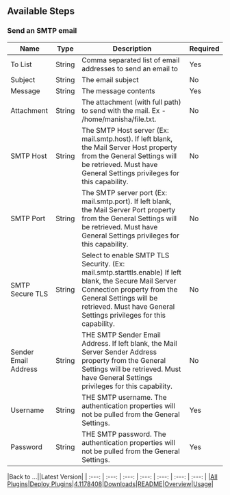 
## Available Steps

### Send an SMTP email

| Name | Type | Description                                                                                                          | Required |
| ---- | ---- | -------------------------------------------------------------------------------------------------------------------- | -------- |
| To List | String | Comma separated list of email addresses to send an email to | Yes |
| Subject | String | The email subject | No |
| Message | String | The message contents | Yes |
| Attachment | String | The attachment (with full path) to send with the mail. Ex - /home/manisha/file.txt. | No |
| SMTP Host | String | The SMTP Host server (Ex: mail.smtp.host). If left blank, the Mail Server Host property from the General Settings will be retrieved. Must have General Settings privileges for this capability. | No |
| SMTP Port | String | The SMTP server port (Ex: mail.smtp.port). If left blank, the Mail Server Port property from the General Settings will be retrieved. Must have General Settings privileges for this capability. | No |
| SMTP Secure TLS | String | Select to enable SMTP TLS Security. (Ex: mail.smtp.starttls.enable) If left blank, the Secure Mail Server Connection property from the General Settings will be retrieved. Must have General Settings privileges for this capability. | No |
| Sender Email Address | String | THE SMTP Sender Email Address. If left blank, the Mail Server Sender Address property from the General Settings will be retrieved. Must have General Settings privileges for this capability. | No |
| Username | String | THE SMTP username. The authentication properties will not be pulled from the General Settings. | Yes |
| Password | String | THE SMTP password. The authentication properties will not be pulled from the General Settings. | Yes |

|Back to ...||Latest Version|
| :---: | :---: | :---: | :---: | :---: | :---: | :---: |
|[All Plugins](../../index.md)|[Deploy Plugins](../README.md)|[4.1178408](https://raw.githubusercontent.com/UrbanCode/IBM-UCD-PLUGINS/main/files/Send-SMTP-Email/devops-deploy-Send-SMTP-Email-4.1178408.zip)|[Downloads](downloads.md)|[README](README.md)|[Overview](overview.md)|[Usage](usage.md)|